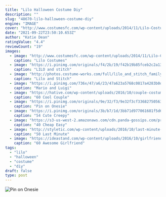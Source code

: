 ```yaml
---
title: "Lilo Halloween Costume Diy"
description: ""
slug: "48670-lilo-halloween-costume-diy"
engine: "IMAGE"
cover: "http://www.costumesfc.com/wp-content/uploads/2014/11/Lilo-Costume.jpg"
date: "2021-09-22T23:50:10.653Z"
author: "Katie Dean"
ratingValue: "4.4"
reviewCount: "19"
images:
  - image: "http://www.costumesfc.com/wp-content/uploads/2014/11/Lilo-Costume.jpg"
    caption: "Lilo Costumes"
  - image: "https://i.pinimg.com/originals/f4/2b/19/f42b19b85fceb2c2a13e715898f0a00e.jpg"
    caption: "LILO and stitch"
  - image: "http://photos.costume-works.com/full/lilo_and_stitch_family.jpg"
    caption: "Lilo and Stitch"
  - image: "https://i.pinimg.com/736x/47/a6/23/47a623a5768c0817a4283b0d5f92d12f--partner-costumes-duo-costumes.jpg"
    caption: "Mario and Luigi"
  - image: "https://hative.com/wp-content/uploads/2016/10/couple-costumes/2-couple-costume-ideas-3.jpg"
    caption: "60 Cool Couple"
  - image: "https://i.pinimg.com/originals/9e/32/f3/9e32f3cf336827505636c98dce334cd0.jpg"
    caption: "Pin on Onesie"
  - image: "https://i.pinimg.com/originals/3b/b7/1d/3bb71d977061681f5d60397618c4ae72.jpg"
    caption: "54 Cute Creepy"
  - image: "https://s3-us-west-2.amazonaws.com/cdn.panda-gossips.com/production/imgs/images/000/006/484/original.jpg?1520535765"
    caption: "40 Cheap Easy"
  - image: "http://styletic.com/wp-content/uploads/2016/10/last-minute-halloween-costumes/1-last-minute-halloween-costume-ideas.jpg"
    caption: "50 Last Minute"
  - image: "https://ideastand.com/wp-content/uploads/2016/10/girlfriend-group-costume/35-girlfriend-group-costume-ideas-5.jpg"
    caption: "60 Awesome Girlfriend"
tags:
  - "lilo"
  - "halloween"
  - "costume"
  - "diy"
draft: false
type: post
---
```



![Pin on Onesie](https://i.pinimg.com/originals/9e/32/f3/9e32f3cf336827505636c98dce334cd0.jpg "Pin on Onesie")


<!--inArticleAds-->

<!--galleryOne-->


<!--inArticleAds-->

<!--galleryTwo-->


<!--galleryThree-->

